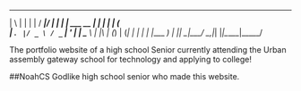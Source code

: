   _   _             _      _____  _____ 
 | \ | |           | |    / ____|/ ____|
 |  \| | ___   __ _| |__ | |    | (___  
 | . ` |/ _ \ / _` | '_ \| |     \___ \ 
 | |\  | (_) | (_| | | | | |____ ____) |
 |_| \_|\___/ \__,_|_| |_|\_____|_____/ 
                                        
The portfolio website of a high school Senior currently attending the Urban assembly gateway school for technology and applying to college!


##NoahCS
Godlike high school senior who made this website. 

